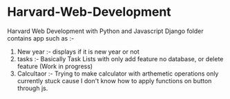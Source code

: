 # Harvard-Web-Development
Harvard Web Development with Python and Javascript
Django folder contains app such as :-

1. New year :- displays if it is new year or not
2. tasks :- Basically Task Lists with only add feature no database, or delete feature (Work in progress)
3. Calcultaor :- Trying to make calculator with arthemetic operations only currently stuck cause I don't know how to apply functions on button through js.

